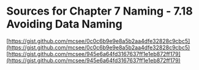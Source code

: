 # Sources for Chapter 7 Naming - 7.18 Avoiding Data Naming

[https://gist.github.com/mcsee/0c0c6b9e9e8a5b2aa4dfe32828c9cbc5](https://gist.github.com/mcsee/0c0c6b9e9e8a5b2aa4dfe32828c9cbc5)
[https://gist.github.com/mcsee/945e6a64fd3167637ff1e1eb872ff179](https://gist.github.com/mcsee/945e6a64fd3167637ff1e1eb872ff179)